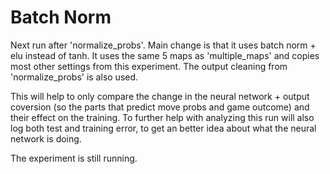 # Batch Norm

Next run after 'normalize_probs'.
Main change is that it uses batch norm + elu instead of tanh.
It uses the same 5 maps as 'multiple_maps' and copies most other settings from this experiment.
The output cleaning from 'normalize_probs' is also used.


This will help to only compare the change in the neural network + output coversion (so the parts that predict
move probs and game outcome) and their effect on the training. To further help with analyzing
this run will also log both test and training error, to get an better idea about what the neural network is doing.


The experiment is still running.


